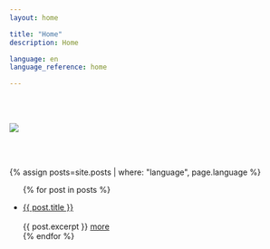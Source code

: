 ```yaml
---
layout: home

title: "Home"
description: Home

language: en
language_reference: home

---
```


<div class="flex" style=" padding-top:3rem; padding-bottom:3rem; justify-content: center">
  <img 
    src="{{ site.baseurl }}/assets/img/logo.png"
  />
</div>

<div class="post-item"></div>

{% assign posts=site.posts | where: "language", page.language %}

<ul class="post-item-list">

  {% for post in posts %}
    <li class="post-item">
        <a class="post-item-title" href="{{site.baseurl}}{{ post.url }}">{{ post.title }}</a>
        <br/>
        <br/>
      {{ post.excerpt }} <a class="post-item-excerpt" href="{{site.baseurl}}{{ post.url }}">more</a>
    </li>
  {% endfor %}
</ul>

